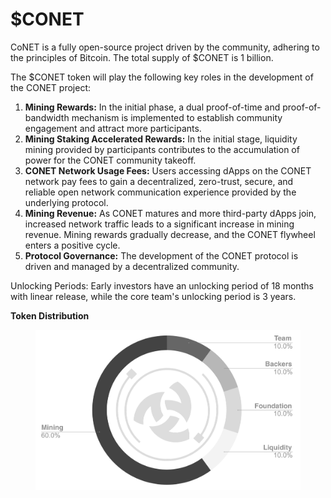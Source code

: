 # $CONET

CoNET is a fully open-source project driven by the community, adhering to the principles of Bitcoin. The total supply of $CONET is 1 billion.

The $CONET token will play the following key roles in the development of the CONET project:

1. **Mining Rewards:** In the initial phase, a dual proof-of-time and proof-of-bandwidth mechanism is implemented to establish community engagement and attract more participants.
2. **Mining Staking Accelerated Rewards:** In the initial stage, liquidity mining provided by participants contributes to the accumulation of power for the CONET community takeoff.
3. **CONET Network Usage Fees:** Users accessing dApps on the CONET network pay fees to gain a decentralized, zero-trust, secure, and reliable open network communication experience provided by the underlying protocol.
4. **Mining Revenue:** As CONET matures and more third-party dApps join, increased network traffic leads to a significant increase in mining revenue. Mining rewards gradually decrease, and the CONET flywheel enters a positive cycle.
5. **Protocol Governance:** The development of the CONET protocol is driven and managed by a decentralized community.

Unlocking Periods: Early investors have an unlocking period of 18 months with linear release, while the core team's unlocking period is 3 years.

**Token Distribution**

<figure><img src="../.gitbook/assets/image (8).png" alt=""><figcaption></figcaption></figure>
